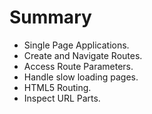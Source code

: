 # Summary

- Single Page Applications.
- Create and Navigate Routes.
- Access Route Parameters.
- Handle slow loading pages.
- HTML5 Routing.
- Inspect URL Parts.